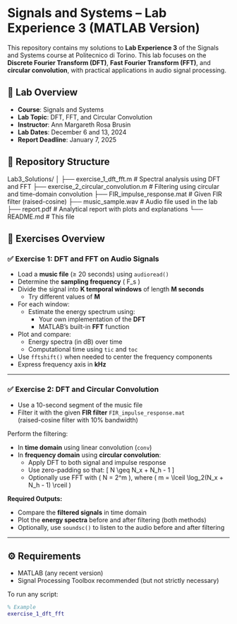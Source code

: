 # Signals and Systems – Lab Experience 3 (MATLAB Version)

This repository contains my solutions to **Lab Experience 3** of the Signals and Systems course at Politecnico di Torino. This lab focuses on the **Discrete Fourier Transform (DFT)**, **Fast Fourier Transform (FFT)**, and **circular convolution**, with practical applications in audio signal processing.

## 🧪 Lab Overview

- **Course**: Signals and Systems  
- **Lab Topic**: DFT, FFT, and Circular Convolution  
- **Instructor**: Ann Margareth Rosa Brusin  
- **Lab Dates**: December 6 and 13, 2024  
- **Report Deadline**: January 7, 2025  

## 📂 Repository Structure

Lab3_Solutions/ │ ├── exercise_1_dft_fft.m # Spectral analysis using DFT and FFT ├── exercise_2_circular_convolution.m # Filtering using circular and time-domain convolution ├── FIR_impulse_response.mat # Given FIR filter (raised-cosine) ├── music_sample.wav # Audio file used in the lab ├── report.pdf # Analytical report with plots and explanations └── README.md # This file


## 📘 Exercises Overview

### ✅ Exercise 1: DFT and FFT on Audio Signals

- Load a **music file** (≥ 20 seconds) using `audioread()`
- Determine the **sampling frequency** \( F_s \)
- Divide the signal into **K temporal windows** of length **M seconds**
  - Try different values of **M**
- For each window:
  - Estimate the energy spectrum using:
    - Your own implementation of the **DFT**
    - MATLAB’s built-in **FFT** function
- Plot and compare:
  - Energy spectra (in dB) over time
  - Computational time using `tic` and `toc`
- Use `fftshift()` when needed to center the frequency components
- Express frequency axis in **kHz**

---

### ✅ Exercise 2: DFT and Circular Convolution

- Use a 10-second segment of the music file
- Filter it with the given **FIR filter** `FIR_impulse_response.mat`  
  (raised-cosine filter with 10% bandwidth)

Perform the filtering:
- In **time domain** using linear convolution (`conv`)
- In **frequency domain** using **circular convolution**:
  - Apply DFT to both signal and impulse response
  - Use zero-padding so that:
    \[
    N \geq N_x + N_h - 1
    \]
  - Optionally use FFT with \( N = 2^m \), where \( m = \lceil \log_2(N_x + N_h - 1) \rceil \)

**Required Outputs:**
- Compare the **filtered signals** in time domain
- Plot the **energy spectra** before and after filtering (both methods)
- Optionally, use `soundsc()` to listen to the audio before and after filtering

---

## ⚙️ Requirements

- MATLAB (any recent version)
- Signal Processing Toolbox recommended (but not strictly necessary)

To run any script:

```matlab
% Example
exercise_1_dft_fft
